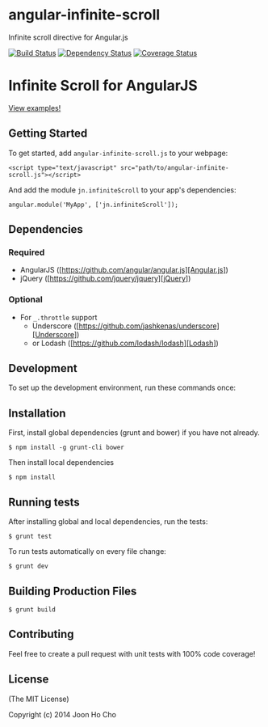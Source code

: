 angular-infinite-scroll
=======================
Infinite scroll directive for Angular.js

[![Build Status][Build Status img]][Build Status]
[![Dependency Status][Dependency Status img]][Dependency Status]
[![Coverage Status][Coverage Status img]][Coverage Status]
<!-- [![Code Climate][Code Climate img]][Code Climate] -->


# Infinite Scroll for AngularJS
[View examples!][Examples]


## Getting Started

To get started, add `angular-infinite-scroll.js` to your webpage:

	<script type="text/javascript" src="path/to/angular-infinite-scroll.js"></script>

And add the module `jn.infiniteScroll` to your app's dependencies:


	angular.module('MyApp', ['jn.infiniteScroll']);


## Dependencies


### Required
* AngularJS ([https://github.com/angular/angular.js][Angular.js])
* jQuery ([https://github.com/jquery/jquery][jQuery])


### Optional
* For `_.throttle` support
  * Underscore ([https://github.com/jashkenas/underscore][Underscore])
  * or Lodash ([https://github.com/lodash/lodash][Lodash])


## Development
To set up the development environment, run these commands once:


## Installation
First, install global dependencies (grunt and bower) if you have not already.

	$ npm install -g grunt-cli bower

Then install local dependencies

	$ npm install


## Running tests
After installing global and local dependencies, run the tests:

	$ grunt test

To run tests automatically on every file change:

	$ grunt dev


## Building Production Files

	$ grunt build


## Contributing

Feel free to create a pull request with unit tests with 100% code coverage!

## License

(The MIT License)

Copyright (c) 2014 Joon Ho Cho

[Build Status]: https://travis-ci.org/joonho1101/angular-infinite-scroll
[Build Status img]: https://travis-ci.org/joonho1101/angular-infinite-scroll.png

[Dependency Status]: https://gemnasium.com/joonho1101/angular-infinite-scroll
[Dependency Status img]: https://gemnasium.com/joonho1101/angular-infinite-scroll.png

[Code Climate]: https://codeclimate.com/github/joonho1101/angular-infinite-scroll
[Code Climate img]: https://codeclimate.com/github/joonho1101/angular-infinite-scroll.png

[Coverage Status]: https://coveralls.io/r/joonho1101/angular-infinite-scroll
[Coverage Status img]: https://coveralls.io/repos/joonho1101/angular-infinite-scroll/badge.png

[Examples]: http://htmlpreview.github.io/?https://github.com/joonho1101/angular-infinite-scroll/blob/master/examples/index.html

[Angular.js]: https://github.com/angular/angular.js
[jQuery]: https://github.com/jquery/jquery
[Underscore]: https://github.com/jashkenas/underscore
[Lodash]: https://github.com/lodash/lodash
